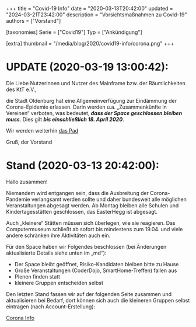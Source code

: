 +++
title = "Covid-19 Info"
date = "2020-03-13T20:42:00"
updated = "2024-03-21T23:42:00"
description = "Vorsichtsmaßnahmen zu Covid-19"
authors = ["Vorstand"]

[taxonomies]
Serie = ["Covid19"]
Typ = ["Ankündigung"]

[extra]
thumbnail = "/media/blog/2020/covid19-info/corona.png"
+++

# UPDATE (2020-03-19 13:00:42):

Die Liebe Nutzerinnen und Nutzer des Mainframe bzw. der Räumlichkeiten des KtT e.V.,

die Stadt Oldenburg hat eine Allgemeinverfügung zur Eindämmung der Corona-Epidemie erlassen. Darin werden u.a.
„Zusammenkünfte in Vereinen“ verboten, was bedeutet, ***dass der Space geschlossen bleiben muss***. Dies gilt
***bis einschließlich 18. April 2020***.

Wir werden weiterhin [das Pad](https://md.mainframe.io/CoronaInfo)

Gruß,
der Vorstand

# Stand (2020-03-13 20:42:00):

Hallo zusammen!

Niemandem wird entgangen sein, dass die Ausbreitung der Corona-Pandemie verlangsamt werden sollte und daher bundesweit
alle möglichen Veranstaltungen abgesagt werden. Ab Montag bleiben alle Schulen und Kindertagesstätten geschlossen, das
EasterHegg ist abgesagt.

Auch „kleinere“ Stätten müssen sich überlegen, wie sie reagieren. Das Computermuseum schließt ab sofort bis mindestens
zum 19.04. und viele andere schränken ihre Aktivitäten auch ein.

Für den Space haben wir Folgendes beschlossen (bei Änderungen aktualisierte Details siehe unten im „md“):

* Der Space bleibt geöffnet, Risiko-Kandidaten bleiben bitte zu Hause
* Große Veranstaltungen (CoderDojo, SmartHome-Treffen) fallen aus
* Plenen finden statt
* kleinere Gruppen entscheiden selbst

Den letzten Stand fassen wir auf der folgenden Seite zusammen und
aktualisieren bei Bedarf, dort können sich auch die kleineren Gruppen
selbst eintragen (nach Account-Erstellung):

[Corona Info](https://md.mainframe.io/CoronaInfo)
